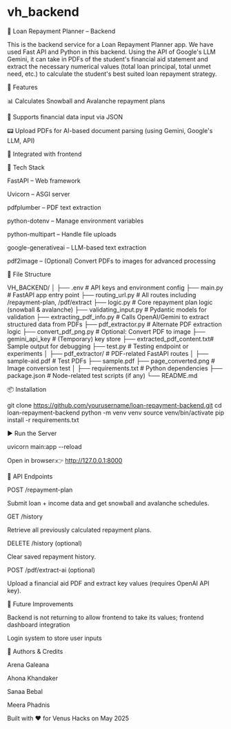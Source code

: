 # vh_backend

📘 Loan Repayment Planner – Backend

This is the backend service for a Loan Repayment Planner app. We have used Fast API and Python in this backend. Using the API of Google's LLM Gemini, it can take in PDFs of the student's financial aid statement and extract the necessary numerical values (total loan principal, total unmet need, etc.) to calculate the student's best suited loan repayment strategy.

🚀 Features

  📊 Calculates Snowball and Avalanche repayment plans

  🧠 Supports financial data input via JSON

  📟 Upload PDFs for AI-based document parsing (using Gemini, Google's LLM, API)

  🔀 Integrated with frontend

💪 Tech Stack

  FastAPI – Web framework

  Uvicorn – ASGI server

  pdfplumber – PDF text extraction

  python-dotenv – Manage environment variables

  python-multipart – Handle file uploads

  google-generativeai – LLM-based text extraction

  pdf2image – (Optional) Convert PDFs to images for advanced processing

📂 File Structure

VH_BACKEND/
│
├── .env # API keys and environment config
├── main.py # FastAPI app entry point
├── routing_url.py # All routes including /repayment-plan, /pdf/extract
├── logic.py # Core repayment plan logic (snowball & avalanche)
├── validating_input.py # Pydantic models for validation
├── extracting_pdf_info.py # Calls OpenAI/Gemini to extract structured data from PDFs
├── pdf_extractor.py # Alternate PDF extraction logic
├── convert_pdf_png.py # Optional: Convert PDF to image
├── gemini_api_key # (Temporary) key store
├── extracted_pdf_content.txt# Sample output for debugging
├── test.py # Testing endpoint or experiments
│
├── pdf_extractor/ # PDF-related FastAPI routes
│
├── sample-aid.pdf # Test PDFs
├── sample.pdf
├── page_converted.png # Image conversion test
│
├── requirements.txt # Python dependencies
├── package.json # Node-related test scripts (if any)
└── README.md

📦 Installation

git clone https://github.com/yourusername/loan-repayment-backend.git
cd loan-repayment-backend
python -m venv venv
source venv/bin/activate
pip install -r requirements.txt

▶️ Run the Server

uvicorn main:app --reload

Open in browser:👉 http://127.0.0.1:8000

🔌 API Endpoints

POST /repayment-plan

Submit loan + income data and get snowball and avalanche schedules.

GET /history

Retrieve all previously calculated repayment plans.

DELETE /history (optional)

Clear saved repayment history.

POST /pdf/extract-ai (optional)

Upload a financial aid PDF and extract key values (requires OpenAI API key).

🧠 Future Improvements

Backend is not returning to allow frontend to take its values; frontend dashboard integration

Login system to store user inputs

🏁 Authors & Credits

  Arena Galeana

  Ahona Khandaker

  Sanaa Bebal

  Meera Phadnis

Built with ❤️ for Venus Hacks on May 2025


